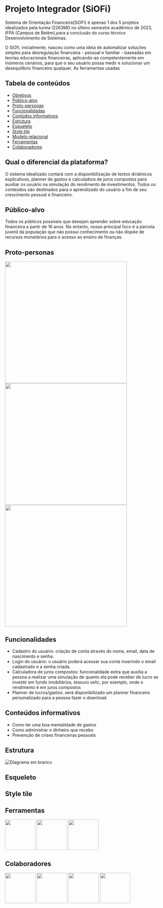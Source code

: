 # Projeto Integrador (SiOFi) #

Sistema de Orientação Financeira(SiOFi) é apenas 1 dos 5 projetos idealizados pela turma I2263MD no último semestre acadêmico de 2023, IFPA (Campus de Belém),para a conclusão  do curso técnico Desenvolvimento de Sistemas. 

O SiOfi, inicialmente, nasceu como uma ideia de automatizar soluções simples para desregulação financeira - pessoal e familiar - baseadas em teorias educacionais financeiras, aplicando-as competentemente em inúmeros cenários, para que o seu usuário possa medir e solucionar um desequilíbrio financeiro qualquer. As ferramentas usadas




Tabela de conteúdos 
-------------------
<!--ts-->
   * [Objetivos](#Qual-o-diferencial-da-plataforma)
   * [Público-alvo](#Público-alvo)
   * [Proto-personas](#Proto-personas)
   * [Funcionalidadas](#Funcionalidades)
   * [Contúdos informativos](#Conteúdos-informativos)
   * [Estrutura](#Estrutura)
   * [Esqueleto](#Esqueleto)
   * [Style tile](#Style-tile)
   * [Modelo relacional](#Modelo-relacional)
   * [Ferramentas](#Ferramentas)
   * [Colaboradores](#Colaboradores)
<!--te-->

## Qual o diferencial da plataforma? ##
O sistema idealizado contará com a disponibilização de textos dinâmicos explicativos, planner de gastos e calculadora de juros compostos para auxiliar os usuário na simulação do rendimento de investimentos. Todos os conteúdos são destinados para o aprendizado do usuário a fim de seu crescimento pessoal e financeiro.

## Público-alvo ##
Todos os públicos possíveis que desejam aprender sobre educação financeira a partir de 16 anos. No entanto, nosso principal foco é a parcela juvenil da população que não possui conhecimento ou não dispõe de recursos monetários para o acesso ao ensino de finanças.

## Proto-personas ##
<img src= "https://github.com/amandaaviz/ProjetoIntegrador/assets/131568534/19f1e222-7ebe-4015-b17e-4971ba81ff8a" height="400">
<img src= "https://github.com/amandaaviz/ProjetoIntegrador/assets/131568534/a10137cd-7a43-477a-8ec1-0ea4d61d2ac9" height="400">
<img src= "https://github.com/amandaaviz/ProjetoIntegrador/assets/131568534/daaa4721-1dff-4767-9dd3-60fb65e1b2e2" height="400">

## Funcionalidades ##
* Cadastro do usuário: criação de conta através do nome, email, data de nascimento e senha.
* Login do usuário: o usuário poderá acessar sua conta inserindo o email cadastrado e a senha criada.
* Calculadora de juros compostos:  funcionalidade extra que auxilia a pessoa a realizar uma simulação de quanto ela pode receber de lucro se investir em fundo imobiliários, tesouro selic, por exemplo, onde o rendimento é em juros compostos
* Planner de lucros/gastos:  será disponibilizado um planner financeiro personalizado para a pessoa fazer o download
## Conteúdos informativos
* Como ter uma boa mentalidade de gastos
* Como administrar o dinheiro que recebo
* Prevenção de crises financeiras pessoais

## Estrutura
![Diagrama em branco](https://github.com/amandaaviz/ProjetoIntegrador/assets/131568534/a76d19fe-ce62-4f7d-87bf-e3b49ff4fcc5)


## Esqueleto
## Style tile

## Ferramentas ##
 
 <img src="https://github.com/amandaaviz/projetoIntegrador/assets/131568534/1f0e21c7-7e81-4960-9457-eca2440a58b6" height="100"> 
 <img src="https://github.com/amandaaviz/projetoIntegrador/assets/131568534/2522a0c8-2ae2-4844-b1d0-3c9382f2cfc3" height="100">
 <img src="https://github.com/amandaaviz/projetoIntegrador/assets/131568534/78b0aa4c-cdb8-49c4-9a04-1763813c89aa" height="100">
 
## Colaboradores ##

<a href= "https://github.com/DarkDatura2003"> <img src= "https://github.com/amandaaviz/ProjetoIntegrador/assets/131568534/3bd34689-6222-44ff-8d42-261bf7aacac9" height="100"  ></a>
<a href= "https://github.com/xF4Xx"> <img src= "https://github.com/amandaaviz/ProjetoIntegrador/assets/131568534/33afa73a-6dd1-428c-bc26-8896ed36757d)" height="100"  ></a>
<a href= "https://github.com/luizadiasousa"> <img src= "https://github.com/amandaaviz/ProjetoIntegrador/assets/131568534/2b7af6aa-6065-4535-b4c9-417e2e761c77)" height="100"  ></a>
<a href= "https://github.com/amandaaviz"> <img src= "https://github.com/amandaaviz/ProjetoIntegrador/assets/131568534/c1550547-221e-461c-9779-9767566f5267)" height="100"  ></a>



